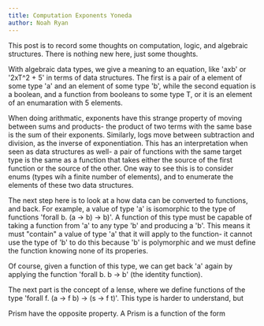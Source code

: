```yaml
---
title: Computation Exponents Yoneda
author: Noah Ryan
---
```

This post is to record some thoughts on computation, logic, and algebraic structures. 
There is nothing new here, just some thoughts.


With algebraic data types, we give a meaning to an equation, like 'axb' or '2xT^2 + 5'
in terms of data structures. The first is a pair of a element of some type 'a' and
an element of some type 'b', while the second equation is a boolean, and a function
from booleans to some type T, or it is an element of an enumaration with 5 elements.


When doing arithmatic, exponents have this strange property of moving between
sums and products- the product of two terms with the same base is the sum
of their exponents. Similarly, logs move between subtraction and division,
as the inverse of exponentiation. This has an interpretation when seen
as data structures as well- a pair of functions with the same target type
is the same as a function that takes either the source of the first function
or the source of the other. One way to see this is to consider enums 
(types wih a finite number of elements), and to enumerate the elements
of these two data structures.


The next step here is to look at a how data can be converted to functions,
and back. For example, a value of type 'a' is isomorphic to the type
of functions 'forall b. (a -> b) -> b)'. A function of this type must
be capable of taking a function from 'a' to any type 'b' and producing
a 'b'. This means it must "contain" a value of type 'a' that it will
apply to the function- it cannot use the type of 'b' to do this
because 'b' is polymorphic and we must define the function knowing
none of its properies.

Of course, given a function of this type, we can get back 'a' again
by applying the function 'forall b. b -> b' (the identity function).


The next part is the concept of a lense, where we define functions of
the type 'forall f. (a -> f b) -> (s -> f t)'.  This type is harder to
understand, but 


Prism have the opposite property. A Prism is a function of the form



